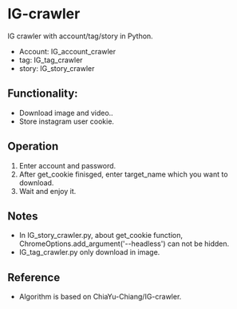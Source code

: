 # IG-crawler
IG crawler with account/tag/story in Python.
  - Account: IG_account_crawler
  - tag: IG_tag_crawler
  - story: IG_story_crawler

## Functionality:
- Download image and video..
- Store instagram user cookie.

## Operation
1. Enter account and password.
2. After get_cookie finisged, enter target_name which you want to download.
3. Wait and enjoy it.

## Notes
- In IG_story_crawler.py, about get_cookie function, ChromeOptions.add_argument('--headless') can not be hidden.
- IG_tag_crawler.py only download in image.

## Reference
- Algorithm is based on ChiaYu-Chiang/IG-crawler.
